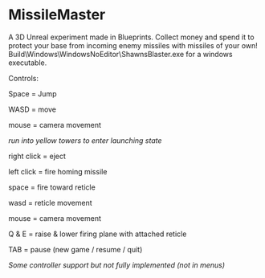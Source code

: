 # MissileMaster
A 3D Unreal experiment made in Blueprints. Collect money and spend it to protect your base from incoming enemy missiles with missiles of your own!
Build\Windows\WindowsNoEditor\ShawnsBlaster.exe for a windows executable.

Controls: 

Space = Jump

WASD = move

mouse = camera movement


*run into yellow towers to enter launching state*

right click = eject

left click = fire homing missile

space = fire toward reticle

wasd = reticle movement

mouse = camera movement

Q & E = raise & lower firing plane with attached reticle


TAB = pause (new game / resume / quit)

*Some controller support but not fully implemented (not in menus)*
